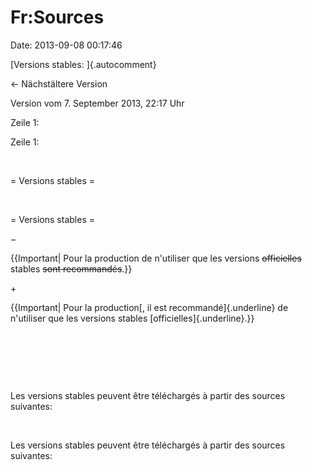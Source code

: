 Fr:Sources
==========

Date: 2013-09-08 00:17:46

[Versions stables: ]{.autocomment}

← Nächstältere Version

Version vom 7. September 2013, 22:17 Uhr

Zeile 1:

Zeile 1:

 

<div>

= Versions stables =

</div>

 

<div>

= Versions stables =

</div>

−

<div>

{{Important\| Pour la production de n\'utiliser que les versions
~~officielles~~ stables ~~sont recommandés~~.}}

</div>

\+

<div>

{{Important\| Pour la production[, il est recommandé]{.underline} de
n\'utiliser que les versions stables [officielles]{.underline}.}}

</div>

 

 

 

<div>

Les versions stables peuvent être téléchargés à partir des sources
suivantes:

</div>

 

<div>

Les versions stables peuvent être téléchargés à partir des sources
suivantes:

</div>
